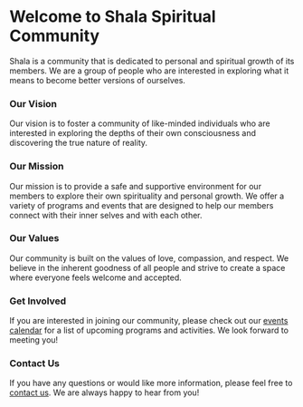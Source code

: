 # Welcome to Shala Spiritual Community

Shala is a community that is dedicated to personal and spiritual growth of its members. We are a group of people who are interested in exploring what it means to become better versions of ourselves.

### Our Vision

Our vision is to foster a community of like-minded individuals who are interested in exploring the depths of their own consciousness and discovering the true nature of reality.

### Our Mission

Our mission is to provide a safe and supportive environment for our members to explore their own spirituality and personal growth. We offer a variety of programs and events that are designed to help our members connect with their inner selves and with each other.

### Our Values

Our community is built on the values of love, compassion, and respect. We believe in the inherent goodness of all people and strive to create a space where everyone feels welcome and accepted.

### Get Involved

If you are interested in joining our community, please check out our [events calendar](events.md) for a list of upcoming programs and activities. We look forward to meeting you!

### Contact Us

If you have any questions or would like more information, please feel free to [contact us](contact.md). We are always happy to hear from you!
